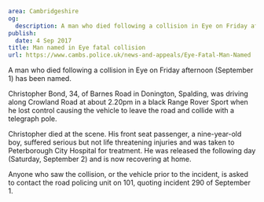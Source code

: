 ```yaml
area: Cambridgeshire
og:
  description: A man who died following a collision in Eye on Friday afternoon (September 1) has been named.
publish:
  date: 4 Sep 2017
title: Man named in Eye fatal collision
url: https://www.cambs.police.uk/news-and-appeals/Eye-Fatal-Man-Named
```

A man who died following a collision in Eye on Friday afternoon (September 1) has been named.

Christopher Bond, 34, of Barnes Road in Donington, Spalding, was driving along Crowland Road at about 2.20pm in a black Range Rover Sport when he lost control causing the vehicle to leave the road and collide with a telegraph pole.

Christopher died at the scene. His front seat passenger, a nine-year-old boy, suffered serious but not life threatening injuries and was taken to Peterborough City Hospital for treatment. He was released the following day (Saturday, September 2) and is now recovering at home.

Anyone who saw the collision, or the vehicle prior to the incident, is asked to contact the road policing unit on 101, quoting incident 290 of September 1.
